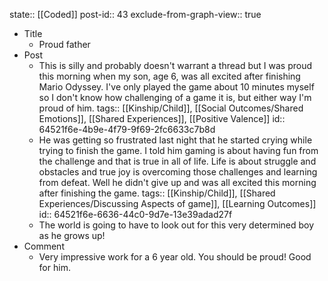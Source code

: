 state:: [[Coded]]
post-id:: 43
exclude-from-graph-view:: true

- Title
  - Proud father
- Post
  - This is silly and probably doesn't warrant a thread but I was proud this morning when my son, age 6, was all excited after finishing Mario Odyssey. I've only played the game about 10 minutes myself so I don't know how challenging of a game it is, but either way I'm proud of him.
    tags:: [[Kinship/Child]], [[Social Outcomes/Shared Emotions]], [[Shared Experiences]], [[Positive Valence]]
    id:: 64521f6e-4b9e-4f79-9f69-2fc6633c7b8d
  - He was getting so frustrated last night that he started crying while trying to finish the game. I told him gaming is about having fun from the challenge and that is true in all of life. Life is about struggle and obstacles and true joy is overcoming those challenges and learning from defeat. Well he didn't give up and was all excited this morning after finishing the game.
    tags:: [[Kinship/Child]], [[Shared Experiences/Discussing Aspects of game]], [[Learning Outcomes]]
    id:: 64521f6e-6636-44c0-9d7e-13e39adad27f
  - The world is going to have to look out for this very determined boy as he grows up!
- Comment
  - Very impressive work for a 6 year old. You should be proud! Good for him.
